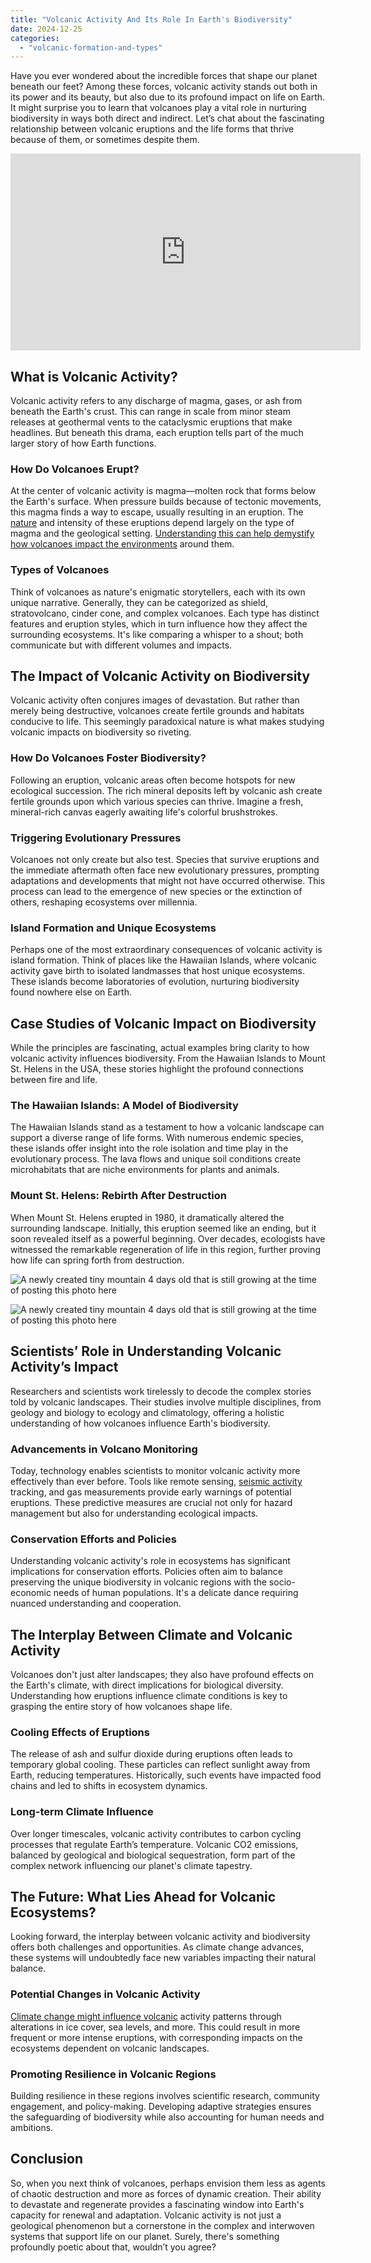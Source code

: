 ```yaml
---
title: "Volcanic Activity And Its Role In Earth's Biodiversity"
date: 2024-12-25
categories: 
  - "volcanic-formation-and-types"
---
```


Have you ever wondered about the incredible forces that shape our planet beneath our feet? Among these forces, volcanic activity stands out both in its power and its beauty, but also due to its profound impact on life on Earth. It might surprise you to learn that volcanoes play a vital role in nurturing biodiversity in ways both direct and indirect. Let’s chat about the fascinating relationship between volcanic eruptions and the life forms that thrive because of them, or sometimes despite them.

<iframe width="560" height="315" src="https://www.youtube.com/embed/0SK-jYdEgfE" frameborder="0" allow="accelerometer; autoplay; encrypted-media; gyroscope; picture-in-picture" allowfullscreen></iframe>

  

## What is Volcanic Activity?

Volcanic activity refers to any discharge of magma, gases, or ash from beneath the Earth's crust. This can range in scale from minor steam releases at geothermal vents to the cataclysmic eruptions that make headlines. But beneath this drama, each eruption tells part of the much larger story of how Earth functions.

### How Do Volcanoes Erupt?

At the center of volcanic activity is magma—molten rock that forms below the Earth's surface. When pressure builds because of tectonic movements, this magma finds a way to escape, usually resulting in an eruption. The [nature](https://magmamatters.com/the-environmental-impact-of-volcanic-eruptions-2/ "The Environmental Impact of Volcanic Eruptions") and intensity of these eruptions depend largely on the type of magma and the geological setting. [Understanding this can help demystify how volcanoes impact the environments](https://magmamatters.com/understanding-volcanic-formation-a-comprehensive-guide/ "Understanding Volcanic Formation: A Comprehensive Guide") around them.

### Types of Volcanoes

Think of volcanoes as nature's enigmatic storytellers, each with its own unique narrative. Generally, they can be categorized as shield, stratovolcano, cinder cone, and complex volcanoes. Each type has distinct features and eruption styles, which in turn influence how they affect the surrounding ecosystems. It's like comparing a whisper to a shout; both communicate but with different volumes and impacts.

## The Impact of Volcanic Activity on Biodiversity

Volcanic activity often conjures images of devastation. But rather than merely being destructive, volcanoes create fertile grounds and habitats conducive to life. This seemingly paradoxical nature is what makes studying volcanic impacts on biodiversity so riveting.

### How Do Volcanoes Foster Biodiversity?

Following an eruption, volcanic areas often become hotspots for new ecological succession. The rich mineral deposits left by volcanic ash create fertile grounds upon which various species can thrive. Imagine a fresh, mineral-rich canvas eagerly awaiting life's colorful brushstrokes.

### Triggering Evolutionary Pressures

Volcanoes not only create but also test. Species that survive eruptions and the immediate aftermath often face new evolutionary pressures, prompting adaptations and developments that might not have occurred otherwise. This process can lead to the emergence of new species or the extinction of others, reshaping ecosystems over millennia.

### Island Formation and Unique Ecosystems

Perhaps one of the most extraordinary consequences of volcanic activity is island formation. Think of places like the Hawaiian Islands, where volcanic activity gave birth to isolated landmasses that host unique ecosystems. These islands become laboratories of evolution, nurturing biodiversity found nowhere else on Earth.

## Case Studies of Volcanic Impact on Biodiversity

While the principles are fascinating, actual examples bring clarity to how volcanic activity influences biodiversity. From the Hawaiian Islands to Mount St. Helens in the USA, these stories highlight the profound connections between fire and life.

### The Hawaiian Islands: A Model of Biodiversity

The Hawaiian Islands stand as a testament to how a volcanic landscape can support a diverse range of life forms. With numerous endemic species, these islands offer insight into the role isolation and time play in the evolutionary process. The lava flows and unique soil conditions create microhabitats that are niche environments for plants and animals.

### Mount St. Helens: Rebirth After Destruction

When Mount St. Helens erupted in 1980, it dramatically altered the surrounding landscape. Initially, this eruption seemed like an ending, but it soon revealed itself as a powerful beginning. Over decades, ecologists have witnessed the remarkable regeneration of life in this region, further proving how life can spring forth from destruction.

![A newly created tiny mountain 4 days old that is still growing at the time of posting this photo here](images/volcanic-85-683x1024.jpg)

![A newly created tiny mountain 4 days old that is still growing at the time of posting this photo here](images/volcanic-86-683x1024.jpg)

## Scientists’ Role in Understanding Volcanic Activity’s Impact

Researchers and scientists work tirelessly to decode the complex stories told by volcanic landscapes. Their studies involve multiple disciplines, from geology and biology to ecology and climatology, offering a holistic understanding of how volcanoes influence Earth's biodiversity.

### Advancements in Volcano Monitoring

Today, technology enables scientists to monitor volcanic activity more effectively than ever before. Tools like remote sensing, [seismic activity](https://magmamatters.com/the-art-and-science-of-volcano-monitoring/ "The Art and Science of Volcano Monitoring") tracking, and gas measurements provide early warnings of potential eruptions. These predictive measures are crucial not only for hazard management but also for understanding ecological impacts.

### Conservation Efforts and Policies

Understanding volcanic activity's role in ecosystems has significant implications for conservation efforts. Policies often aim to balance preserving the unique biodiversity in volcanic regions with the socio-economic needs of human populations. It's a delicate dance requiring nuanced understanding and cooperation.

## The Interplay Between Climate and Volcanic Activity

Volcanoes don't just alter landscapes; they also have profound effects on the Earth's climate, with direct implications for biological diversity. Understanding how eruptions influence climate conditions is key to grasping the entire story of how volcanoes shape life.

### Cooling Effects of Eruptions

The release of ash and sulfur dioxide during eruptions often leads to temporary global cooling. These particles can reflect sunlight away from Earth, reducing temperatures. Historically, such events have impacted food chains and led to shifts in ecosystem dynamics.

### Long-term Climate Influence

Over longer timescales, volcanic activity contributes to carbon cycling processes that regulate Earth’s temperature. Volcanic CO2 emissions, balanced by geological and biological sequestration, form part of the complex network influencing our planet's climate tapestry.

## The Future: What Lies Ahead for Volcanic Ecosystems?

Looking forward, the interplay between volcanic activity and biodiversity offers both challenges and opportunities. As climate change advances, these systems will undoubtedly face new variables impacting their natural balance.

### Potential Changes in Volcanic Activity

[Climate change might influence volcanic](https://magmamatters.com/geothermal-energy-and-its-volcanic-origins/ "Geothermal Energy and Its Volcanic Origins") activity patterns through alterations in ice cover, sea levels, and more. This could result in more frequent or more intense eruptions, with corresponding impacts on the ecosystems dependent on volcanic landscapes.

### Promoting Resilience in Volcanic Regions

Building resilience in these regions involves scientific research, community engagement, and policy-making. Developing adaptive strategies ensures the safeguarding of biodiversity while also accounting for human needs and ambitions.

## Conclusion

So, when you next think of volcanoes, perhaps envision them less as agents of chaotic destruction and more as forces of dynamic creation. Their ability to devastate and regenerate provides a fascinating window into Earth's capacity for renewal and adaptation. Volcanic activity is not just a geological phenomenon but a cornerstone in the complex and interwoven systems that support life on our planet. Surely, there's something profoundly poetic about that, wouldn’t you agree?
